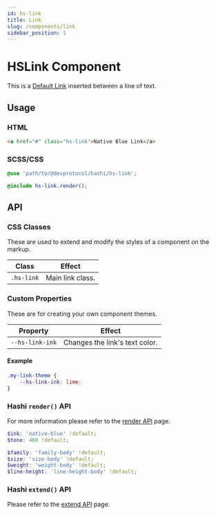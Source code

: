 ```yaml
---
id: hs-link
title: Link
slug: /components/link
sidebar_position: 1
---
```


# HSLink Component
<div class="hs-component-preview col-2">
    <div class="hs-component-preview__row">
        <span>This is a <a href="#" class="hs-link">Default Link</a> inserted between a line of text.</span>
    </div>
</div>

## Usage
### HTML
```html
<a href="#" class="hs-link">Native Blue Link</a>
```

### SCSS/CSS
```scss
@use 'path/to/@devprotocol/hashi/hs-link';

@include hs-link.render();
```

## API
### CSS Classes
These are used to extend and modify the styles of a component on the markup.

| Class      | Effect           |
|------------|------------------|
| `.hs-link` | Main link class. |

### Custom Properties
These are for creating your own component themes.

| Property        | Effect                         |
|-----------------|--------------------------------|
| `--hs-link-ink` | Changes the link's text color. |

#### Example
```scss
.my-link-theme {
    --hs-link-ink: lime;
}
```

### Hashi `render()` API
For more information please refer to the [render API](../hs-core/core-apis/Render.md) page.

```scss
$ink: 'native-blue' !default;
$tone: 400 !default;

$family: 'family-body' !default;
$size: 'size-body' !default;
$weight: 'weight-body' !default;
$line-height: 'line-height-body' !default;
```

### Hashi `extend()` API
Please refer to the [extend API](../hs-core/core-apis/Extend.md) page.
